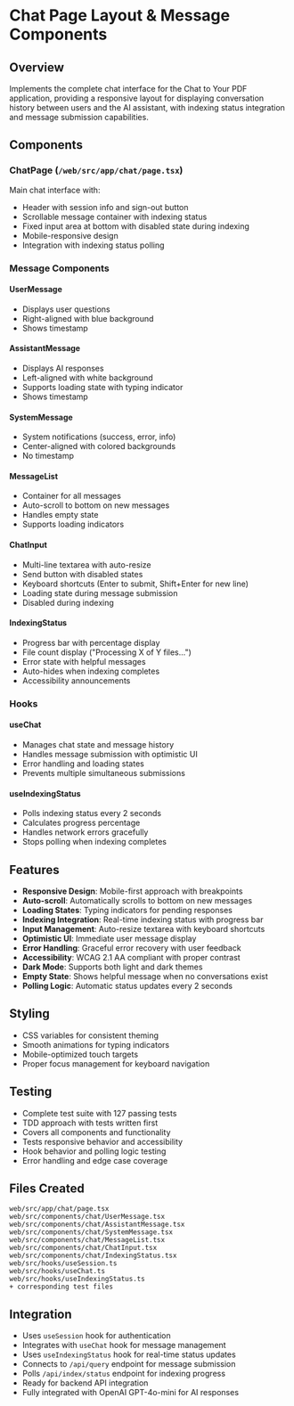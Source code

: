 # Chat Page Layout & Message Components

## Overview
Implements the complete chat interface for the Chat to Your PDF application, providing a responsive layout for displaying conversation history between users and the AI assistant, with indexing status integration and message submission capabilities.

## Components

### ChatPage (`/web/src/app/chat/page.tsx`)
Main chat interface with:
- Header with session info and sign-out button
- Scrollable message container with indexing status
- Fixed input area at bottom with disabled state during indexing
- Mobile-responsive design
- Integration with indexing status polling

### Message Components

#### UserMessage
- Displays user questions
- Right-aligned with blue background
- Shows timestamp

#### AssistantMessage  
- Displays AI responses
- Left-aligned with white background
- Supports loading state with typing indicator
- Shows timestamp

#### SystemMessage
- System notifications (success, error, info)
- Center-aligned with colored backgrounds
- No timestamp

#### MessageList
- Container for all messages
- Auto-scroll to bottom on new messages
- Handles empty state
- Supports loading indicators

#### ChatInput
- Multi-line textarea with auto-resize
- Send button with disabled states
- Keyboard shortcuts (Enter to submit, Shift+Enter for new line)
- Loading state during message submission
- Disabled during indexing

#### IndexingStatus
- Progress bar with percentage display
- File count display ("Processing X of Y files...")
- Error state with helpful messages
- Auto-hides when indexing completes
- Accessibility announcements

### Hooks

#### useChat
- Manages chat state and message history
- Handles message submission with optimistic UI
- Error handling and loading states
- Prevents multiple simultaneous submissions

#### useIndexingStatus
- Polls indexing status every 2 seconds
- Calculates progress percentage
- Handles network errors gracefully
- Stops polling when indexing completes

## Features

- **Responsive Design**: Mobile-first approach with breakpoints
- **Auto-scroll**: Automatically scrolls to bottom on new messages
- **Loading States**: Typing indicators for pending responses
- **Indexing Integration**: Real-time indexing status with progress bar
- **Input Management**: Auto-resize textarea with keyboard shortcuts
- **Optimistic UI**: Immediate user message display
- **Error Handling**: Graceful error recovery with user feedback
- **Accessibility**: WCAG 2.1 AA compliant with proper contrast
- **Dark Mode**: Supports both light and dark themes
- **Empty State**: Shows helpful message when no conversations exist
- **Polling Logic**: Automatic status updates every 2 seconds

## Styling

- CSS variables for consistent theming
- Smooth animations for typing indicators
- Mobile-optimized touch targets
- Proper focus management for keyboard navigation

## Testing

- Complete test suite with 127 passing tests
- TDD approach with tests written first
- Covers all components and functionality
- Tests responsive behavior and accessibility
- Hook behavior and polling logic testing
- Error handling and edge case coverage

## Files Created

```
web/src/app/chat/page.tsx
web/src/components/chat/UserMessage.tsx
web/src/components/chat/AssistantMessage.tsx
web/src/components/chat/SystemMessage.tsx
web/src/components/chat/MessageList.tsx
web/src/components/chat/ChatInput.tsx
web/src/components/chat/IndexingStatus.tsx
web/src/hooks/useSession.ts
web/src/hooks/useChat.ts
web/src/hooks/useIndexingStatus.ts
+ corresponding test files
```

## Integration

- Uses `useSession` hook for authentication
- Integrates with `useChat` hook for message management
- Uses `useIndexingStatus` hook for real-time status updates
- Connects to `/api/query` endpoint for message submission
- Polls `/api/index/status` endpoint for indexing progress
- Ready for backend API integration
- Fully integrated with OpenAI GPT-4o-mini for AI responses
